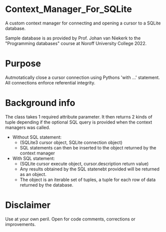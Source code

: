 # Context_Manager_For_SQLite
A custom context manager for connecting and opening a cursor to a SQLite database.

Sample database is as provided by Prof. Johan van Niekerk to the "Programming databases" course at Noroff University College 2022.

# Purpose

Autmotatically close a cursor connection using Pythons 'with ...' statement.
All connections enforce referential integrity.

# Background info

The class takes 1 required attribute parameter.
It then returns 2 kinds of tuple depending if the optional SQL query is provided when the context managers was called.

  - Without SQL statement:
    - (SQLite3 cursor object, SQLite connection object)
    - SQL statements can then be inserted to the object returned by the context manager
  - With SQL statement:
    - (SQLite cursor execute object, cursor.description return value)
    - Any results obtained by the SQL statenebt provided will be returned as an object.
    - The object is an iterable set of tuples, a tuple for each row of data returned by the database.

# Disclaimer

Use at your own peril. Open for code comments, corrections or improvements.
